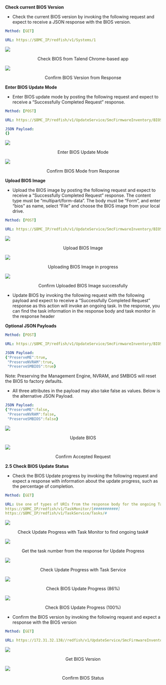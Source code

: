 **Check current BIOS Version**
* Check the current BIOS version by invoking the following request and expect to receive a JSON response with the BIOS version.

```yml
Method: [GET]

URL: https://$BMC_IP/redfish/v1/Systems/1
```

![](https://github.com/Solutions-Guy/BIOS-Update-Guide/blob/master/Check%20BIOS%20from%20Talend%20Chrome-based%20App.png)
<p align="center">Check BIOS from Talend Chrome-based app</p>

![](https://github.com/Solutions-Guy/BIOS-Update-Guide/blob/master/Confirm%20BIOS%20Version%20from%20Response.PNG)
<p align="center">Confirm BIOS Version from Response</p>

**Enter BIOS Update Mode**
* Enter BIOS update mode by posting the following request and expect to receive a “Successfully Completed Request” response.

```yml
Method: [POST]

URL: https://$BMC_IP/redfish/v1/UpdateService/SmcFirmwareInventory/BIOS/Actions/SmcFirmwareInventory.EnterUpdateMode

JSON Payload:
{}
```

![](https://github.com/Solutions-Guy/BIOS-Update-Guide/blob/master/Enter%20BIOS%20Update%20Mode.PNG)
<p align="center">Enter BIOS Update Mode</p>

![](https://github.com/Solutions-Guy/BIOS-Update-Guide/blob/master/Confirm%20BIOS%20Mode%20from%20Response.PNG)
<p align="center">Confirm BIOS Mode from Response</p>

**Upload BIOS Image**
* Upload the BIOS image by posting the following request and expect to receive a “Successfully Completed Request” response. The content type must be “multipart/form-data”. The body must be “Form”, and enter “bios” as name, select “File” and choose the BIOS image from your local drive. 

```yml
Method: [POST]

URL: https://$BMC_IP/redfish/v1/UpdateService/SmcFirmwareInventory/BIOS/Actions/SmcFirmwareInventory.Upload
```
![](https://github.com/Solutions-Guy/BIOS-Update-Guide/blob/master/Upload%20BIOS%20Image.PNG)
<p align="center">Upload BIOS Image</p>

![](https://github.com/Solutions-Guy/BIOS-Update-Guide/blob/master/Uploading%20BIOS%20Image%20in%20Progress.PNG)
<p align="center">Uploading BIOS Image in progress</p>

![](https://github.com/Solutions-Guy/BIOS-Update-Guide/blob/master/Confirm%20Uploaded%20BIOS%20Imae%20Succesfully.PNG)
<p align="center">Confirm Uploaded BIOS Image successfully</p>

* Update BIOS by invoking the following request with the following payload and expect to receive a “Successfully Completed Request” response as this action will invoke an ongoing task. In the response, you can find the task information in the response body and task monitor in the response header

**Optional JSON Payloads**

```yml
Method: [POST]

URL: https://$BMC_IP/redfish/v1/UpdateService/SmcFirmwareInventory/BIOS/Actions/SmcFirmwareInventory.Update

JSON Payload:
{"PreserveME":true, 
 "PreserveNVRAM":true,
 "PreserveSMBIOS":true}
```

Note: Preserving the Management Engine, NVRAM, and SMBIOS will reset the BIOS to factory defaults.

* All three attributes in the payload may also take false as values. Below is the alternative JSON Payload.

```yml
JSON Payload:
{"PreserveME":false, 
 "PreserveNVRAM":false,
 "PreserveSMBIOS":false}
```

![](https://github.com/Solutions-Guy/BIOS-Update-Guide/blob/master/Update%20BIOS.PNG)
<p align="center">Update BIOS</p>

![](https://github.com/Solutions-Guy/BIOS-Update-Guide/blob/master/Confirm%20Accepted%20Request.PNG)
<p align="center">Confirm Accepted Request</p>

**2.5	Check BIOS Update Status**

* Check the BIOS Update progress by invoking the following request and expect a response with information about the update progress, such as the percentage of completion.

```yml
Method: [GET]

URL: Use one of types of URIs from the response body for the ongoing Task
https://$BMC_IP/redfish/v1/TaskMonitor/[###########]
https://$BMC_IP/redfish/v1/TaskService/Tasks/#
```

![](https://github.com/Solutions-Guy/BIOS-Update-Guide/blob/master/Check%20Update%20Progress%20with%20Task%20Monitor%20to%20Find%20Ongoing%20Task%23.PNG)
<p align="center">Check Update Progress with Task Monitor to find ongoing task#</p>

![](https://github.com/Solutions-Guy/BIOS-Update-Guide/blob/master/Get%20Task%20Number%20From%20Response%20for%20Update%20Progress.PNG)
<p align="center">Get the task number from the response for Update Progress</p>

![](https://github.com/Solutions-Guy/BIOS-Update-Guide/blob/master/Check%20Update%20Progress%20with%20Tast%20Service.PNG)
<p align="center">Check Update Progress with Task Service</p>

![](https://github.com/Solutions-Guy/BIOS-Update-Guide/blob/master/Check%20BIOS%20Update%20Progress%20(86%25).PNG)
<p align="center">Check BIOS Update Progress (86%)</p>

![](https://github.com/Solutions-Guy/BIOS-Update-Guide/blob/master/Check%20BIOS%20Update%20Progress%20(100%25).PNG)
<p align="center">Check BIOS Update Progress (100%)</p>

* Confirm the BIOS version by invoking the following request and expect a response with the BIOS version

```yml
Method: [GET]

URL: https://172.31.32.138//redfish/v1/UpdateService/SmcFirmwareInventory/BIOS/
```

![](https://github.com/Solutions-Guy/BIOS-Update-Guide/blob/master/Get%20BIOS%20Version.PNG)
<p align="center">Get BIOS Version</p>

![](https://github.com/Solutions-Guy/BIOS-Update-Guide/blob/master/Confirm%20BIOS%20Status.PNG)
<p align="center">Confirm BIOS Status</p>
